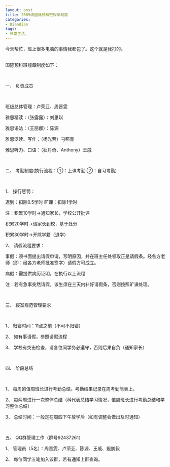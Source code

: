 ```yaml
---
layout: post
title: 2009级国际预科班规章制度
categories:
- Diandian
tags:
- 日常生活, 
---
```

今天帮忙，班上很多电脑的事情我都包了。这个就是我打的。
<br />
<br />
<p>国际预科班规章制度如下：</p>
<p><br /></p>
<p></p>
<p>一、&nbsp;负责成员</p>
<p><br /></p>
<p>班级总体管理：卢荣亚、周晋雯</p>
<p>雅思精读：（张露露）：刘思琪</p>
<p>雅思语法：（王丽娜）：陈源</p>
<p>雅思泛读、写作：（杨光蓉）刁照青</p>
<p>雅思听力、口语：（狄丹奇、Anthony）王戚</p>
<p><br /></p>
<p></p>
<p>二、&nbsp;考勤制度(执行流程：①：上课考勤&nbsp;②：自习考勤)</p>
<p><br /></p>
<p>1、&nbsp;操行惩罚：</p>
<p>迟到：扣除0.5学时 旷课：扣除1学时</p>
<p>注：积累10学时→通知家长，学校公开批评</p>
<p>积累20学时→请家长到校，基于处分</p>
<p>积累30学时→开除学籍（退学）</p>
<p>2、&nbsp;请假流程要求：</p>
<p>事假：须书面提出请假申请，写明原因，并在班主任处领取正是请假条。经各方老师（即：经各方老师批准签字）请假方可成立。</p>
<p></p>
<p>病假：需提供病历证明，在执行以上流程</p>
<p></p>
<p>注：若有急事突然请假，该生须在三天内补好请假条，否则按照旷课处理。</p>
<p><br /></p>
<p>三、&nbsp;寝室规范管理要求</p>
<p><br /></p>
<p>1、&nbsp;归寝时间：11点之前（不可不归寝）</p>
<p>2、&nbsp;如有事请假，参照请假流程</p>
<p>3、&nbsp;学校有突击检查，请各位同学务必遵守，否则后果自负（通知家长）</p>
<p><br /></p>
<p></p>
<p>四、&nbsp;阶段总结</p>
<p><br /></p>
<p>1、&nbsp;每周的值周班长进行考勤总结。考勤结果记录在周考勤简表上。</p>
<p>2、&nbsp;每两周进行一次整体总结（科代表总结学习情况，值周班长进行考勤总结和学习整体总结）</p>
<p>3、&nbsp;总结时间：一般定在周四下午放学后（如有调整会做出及时通知）</p>
<p><br /></p>
<p></p>
<p>五、&nbsp;QQ群管理工作（群号92437261）</p>
<p>1、&nbsp;管理员（5名）：周晋雯、卢荣亚、陈源、王戚、殷鹏毅</p>
<p>2、&nbsp;每位同学五笔加入该群，若有通知上群查询。</p>